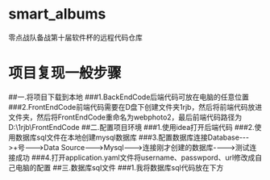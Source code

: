 # smart_albums
零点战队备战第十届软件杯的远程代码仓库
# 项目复现一般步骤
##一.将项目下载到本地
###1.BackEndCode后端代码可放在电脑的任意位置
###2.FrontEndCode前端代码需要在D盘下创建文件夹1rjb，然后将前端代码放进文件夹，然后将FrontEndCode重命名为webphoto2，最后前端代码路径为D:\1rjb\FrontEndCode
##二.配置项目环境
###1.使用idea打开后端代码
###2.使用数据库sql文件在本地创建mysql数据库
###3.配置数据库连接Database--->+号--->Data Source--->Mysql--->连接刚才创建的数据库---->测试连接成功
###4.打开application.yaml文件将username、passwpord、url修改成自己电脑的配置
##三.数据库sql文件
###1.我将数据库sql代码放在下方

